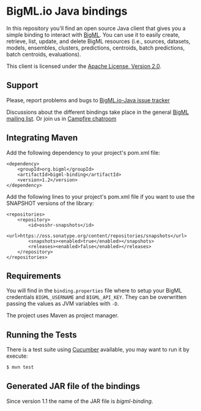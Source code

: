 # BigML.io Java bindings

In this repository you'll find an open source Java client that gives
you a simple binding to interact with [BigML](https://bigml.io). You
can use it to easily create, retrieve, list, update, and delete BigML
resources (i.e., sources, datasets, models, ensembles, clusters, 
predictions, centroids, batch predictions, batch centroids, evaluations).

This client is licensed under the
[Apache License, Version 2.0](http://www.apache.org/licenses/LICENSE-2.0.html).

## Support

Please, report problems and bugs to 
[BigML.io-Java issue tracker](https://github.com/javinp/bigml-java/issues)

Discussions about the different bindings take place in the general
[BigML mailing list](http://groups.google.com/group/bigml). Or join us
in [Campfire chatroom](https://bigmlinc.campfirenow.com/f20a0)

## Integrating Maven

Add the following dependency to your project's pom.xml file:

    <dependency>
        <groupId>org.bigml</groupId>
        <artifactId>bigml-binding</artifactId>
        <version>1.2</version>
    </dependency>

Add the following lines to your project's pom.xml file if you want to use the SNAPSHOT versions of the library:

    <repositories>
        <repository>
            <id>osshr-snapshots</id>
            <url>https://oss.sonatype.org/content/repositories/snapshots</url>
            <snapshots><enabled>true</enabled></snapshots>
            <releases><enabled>false</enabled></releases>
        </repository>
    </repositories>

## Requirements

You will find in the `binding.properties` file where to setup your BigML credentials
`BIGML_USERNAME` and `BIGML_API_KEY`. They can be overwritten passing
the values as JVM variables with `-D`.

The project uses Maven as project manager.

## Running the Tests

There is a test suite using [Cucumber](http://cukes.info/) available,
you may want to run it by execute:

```bash
$ mvn test
```
## Generated JAR file of the bindings

Since version 1.1 the name of the JAR file is _bigml-binding_.
